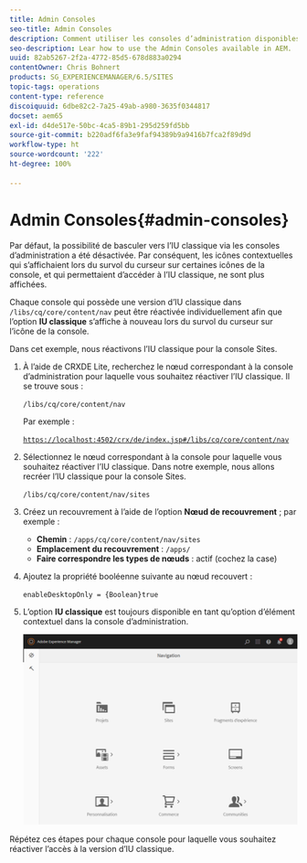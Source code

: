 ```yaml
---
title: Admin Consoles
seo-title: Admin Consoles
description: Comment utiliser les consoles d’administration disponibles dans AEM.
seo-description: Lear how to use the Admin Consoles available in AEM.
uuid: 82ab5267-2f2a-4772-85d5-678d883a0294
contentOwner: Chris Bohnert
products: SG_EXPERIENCEMANAGER/6.5/SITES
topic-tags: operations
content-type: reference
discoiquuid: 6dbe82c2-7a25-49ab-a980-3635f0344817
docset: aem65
exl-id: d4de517e-50bc-4ca5-89b1-295d259fd5bb
source-git-commit: b220adf6fa3e9faf94389b9a9416b7fca2f89d9d
workflow-type: ht
source-wordcount: '222'
ht-degree: 100%

---
```


# Admin Consoles{#admin-consoles}

Par défaut, la possibilité de basculer vers l’IU classique via les consoles d’administration a été désactivée. Par conséquent, les icônes contextuelles qui s’affichaient lors du survol du curseur sur certaines icônes de la console, et qui permettaient d’accéder à l’IU classique, ne sont plus affichées.

Chaque console qui possède une version d’IU classique dans `/libs/cq/core/content/nav` peut être réactivée individuellement afin que l’option **IU classique** s’affiche à nouveau lors du survol du curseur sur l’icône de la console.

Dans cet exemple, nous réactivons l’IU classique pour la console Sites.

1. À l’aide de CRXDE Lite, recherchez le nœud correspondant à la console d’administration pour laquelle vous souhaitez réactiver l’IU classique. Il se trouve sous :

   `/libs/cq/core/content/nav`

   Par exemple :

   [ `https://localhost:4502/crx/de/index.jsp#/libs/cq/core/content/nav`](https://localhost:4502/crx/de/index.jsp#/libs/cq/core/content/nav)

1. Sélectionnez le nœud correspondant à la console pour laquelle vous souhaitez réactiver l’IU classique. Dans notre exemple, nous allons recréer l’IU classique pour la console Sites.

   `/libs/cq/core/content/nav/sites`

1. Créez un recouvrement à l’aide de l’option **Nœud de recouvrement** ; par exemple :

   * **Chemin** : `/apps/cq/core/content/nav/sites`
   * **Emplacement du recouvrement** : `/apps/`
   * **Faire correspondre les types de nœuds** : actif (cochez la case)

1. Ajoutez la propriété booléenne suivante au nœud recouvert :

   `enableDesktopOnly = {Boolean}true`

1. L’option **IU classique** est toujours disponible en tant qu’option d’élément contextuel dans la console d’administration.

   ![](assets/syui-01-2019-02-27-15-16-55.png)

Répétez ces étapes pour chaque console pour laquelle vous souhaitez réactiver l’accès à la version d’IU classique.
